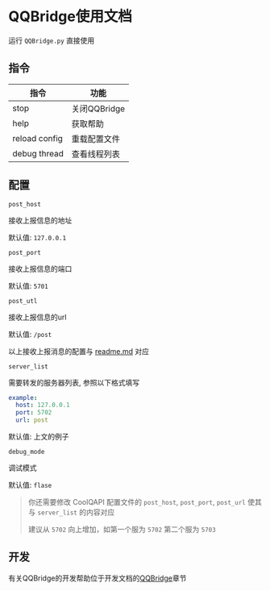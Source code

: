 # QQBridge使用文档

运行 `QQBridge.py` 直接使用

## 指令

| 指令 | 功能 |
| - | - |
| stop | 关闭QQBridge |
| help | 获取帮助 |
| reload config | 重载配置文件 |
| debug thread | 查看线程列表 |

## 配置

`post_host`

接收上报信息的地址

默认值: `127.0.0.1`

`post_port`

接收上报信息的端口

默认值: `5701`

`post_utl`

接收上报信息的url

默认值: `/post`

以上接收上报消息的配置与 [readme.md](../readme.md) 对应

`server_list`

需要转发的服务器列表, 参照以下格式填写

```yaml
example:
  host: 127.0.0.1
  port: 5702
  url: post
```

默认值: 上文的例子

`debug_mode`

调试模式

默认值: `flase`

> 你还需要修改 CoolQAPI 配置文件的 `post_host`, `post_port`, `post_url` 使其与 `server_list` 的内容对应
>
> 建议从 `5702` 向上增加，如第一个服为 `5702` 第二个服为 `5703`

## 开发

有关QQBridge的开发帮助位于开发文档的[QQBridge](plugin.md#QQBridge)章节
